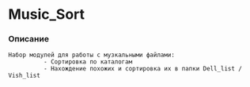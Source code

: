 # Music_Sort

### Описание
    Набор модулей для работы с музкальными файлами:
              - Сортировка по каталогам
              - Нахождение похожих и сортировка их в папки Dell_list / Vish_list
              
